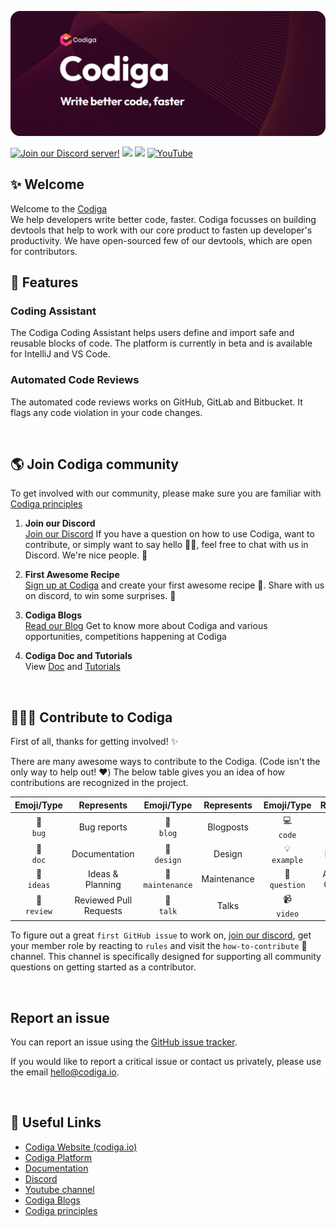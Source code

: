 [![Codiga - Write better code, faster.](https://github.com/codiga/.github/blob/newDesign/assets/banner_hero.png)](https://www.codiga.io)

[![Join our Discord server!](https://img.shields.io/badge/Discord-@discord.codiga.io-7289DA?logo=discord&logoColor=white)](http://discord.codiga.io)
<a href="https://twitter.com/getcodiga"><img src="https://img.shields.io/badge/Twitter-@getcodiga-blue?logo=twitter&logoColor=blue&color=blue"/></a>
<a href="https://www.linkedin.com/company/codigahq/"><img src="https://img.shields.io/badge/LinkedIn-@CodigaHQ-lightgray.svg" /></a>
[![YouTube](https://img.shields.io/badge/YouTube-@codiga-red.svg)](https://www.youtube.com/channel/UCbJIY9DBVajfTcRmhWgErqg)
<br/>

## ✨ Welcome
Welcome to the [Codiga](https://www.codiga.io/)<br/>
We help developers write better code, faster. Codiga focusses on building devtools that help to work with our core product to fasten up developer's productivity. We have open-sourced few of our devtools, which are open for contributors.

## 📑 Features

### Coding Assistant

The Codiga Coding Assistant helps users define and import safe and reusable blocks of code. The platform is currently in beta and is available for IntelliJ and VS Code.


### Automated Code Reviews

The automated code reviews works on GitHub, GitLab and Bitbucket. It flags any code violation in your code changes.

<br/>

## 🌎 Join Codiga community
To get involved with our community, please make sure you are familiar with [Codiga principles](https://www.codiga.io/blog/codiga-principles-values/)

1. **Join our Discord** <br/>
[Join our Discord](https://discord.codiga.io)
If you have a question on how to use Codiga, want to contribute, or simply want to say hello 👋🏾, feel free to chat with us in Discord.
We're nice people. 🙂

2. **First Awesome Recipe** <br/>
[Sign up at Codiga](https://app.codiga.io/login) and create your first awesome recipe 🎉. Share with us on discord, to win some surprises. 🎁 

3. **Codiga Blogs** <br/>
[Read our Blog](https://www.codiga.io/blog/) Get to know more about Codiga and various opportunities, competitions happening at Codiga 


4. **Codiga Doc and Tutorials**<br/>
View [Doc](https://doc.codiga.io/) and [Tutorials](https://www.youtube.com/channel/UCbJIY9DBVajfTcRmhWgErqg/featured) 

<br/>

## 👩🏽‍💻 Contribute to Codiga
First of all, thanks for getting involved! ✨

There are many awesome ways to contribute to the Codiga. (Code isn't the only way to help out! ❤️) The below table gives you an idea of how contributions are recognized in the project.


Emoji/Type | Represents | Emoji/Type | Represents | Emoji/Type | Represents |
:---: | :---: | :---: | :---: | :---: | :---:
🐛 <br /> `bug` | Bug reports | 📝 <br /> `blog` | Blogposts | 💻 <br /> `code` | Code |
📖 <br /> `doc` | Documentation | 🎨 <br /> `design` | Design | 💡 <br /> `example` | Examples |
🤔 <br /> `ideas` | Ideas & Planning | 🚧 <br /> `maintenance` | Maintenance | 💬 <br /> `question` | Answering Questions | 
👀 <br /> `review` | Reviewed Pull Requests | 📢 <br /> `talk` | Talks | 📹 <br /> `video` | Videos |

To figure out a great `first GitHub issue` to work on, [join our discord](https://discord.codiga.io), get your member role by reacting to `rules` and visit the `how-to-contribute` 🙂 channel. This channel is specifically designed for supporting all community questions on getting started as a contributor.

<br/>

## Report an issue

You can report an issue using the [GitHub issue tracker](https://github.com/codiga/codiga/issues).

If you would like to report a critical issue or contact us privately, please use the email hello@codiga.io.

<br/>

## 🔗 Useful Links

 - [Codiga Website (codiga.io)](https://www.codiga.io)
 - [Codiga Platform](https://app.codiga.io)
 - [Documentation](https://doc.codiga.io)
 - [Discord](https://discord.codiga.io)
 - [Youtube channel](https://www.youtube.com/channel/UCbJIY9DBVajfTcRmhWgErqg)
 - [Codiga Blogs](https://codiga.io/blog)
 - [Codiga principles](https://www.codiga.io/blog/codiga-principles-values/)
